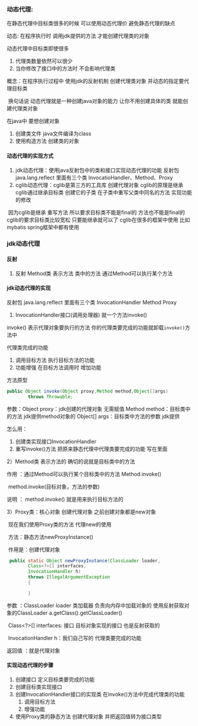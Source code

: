 ### 动态代理:

在静态代理中目标类很多的时候 可以使用动态代理价 避免静态代理的缺点

动态: 在程序执行时 调用jdk提供的方法 才能创建代理类的对象

动态代理中目标类即使很多

1. 代理类数量依然可以很少
2. 当你修改了接口中的方法时 不会影响代理类

概念：在程序执行过程中 使用jdk的反射机制 创建代理类对象 并动态的指定要代理目标类

​ 换句话说 动态代理就是一种创建java对象的能力 让你不用创建具体的类 就能创建代理类对象

在java中 要想创建对象

1. 创建类文件 java文件编译为class
2. 使用构造方法 创建类的对象

#### 动态代理的实现方式

1. jdk动态代理：使用java反射包中的类和接口实现动态代理的功能 反射包java.lang.reflect 里面有三个类 InvocatioHandler、Method、Proxy
2. cglib动态代理：cglib是第三方的工具库 创建代理对象 cglib的原理是继承 cglib通过继承目标类 创建它的子类 在子类中重写父类中同名的方法 实现功能的修改

​ 因为cglib是继承 重写方法 所以要求目标类不能是final的 方法也不能是final的 cglib的要求目标类比较宽松 只要能继承就可以了 cglib在很多的框架中使用 比如mybatis spring框架中都有使用

### jdk动态代理

#### 反射

1. 反射 Method类 表示方法 类中的方法 通过Method可以执行某个方法

#### jdk动态代理的实现

反射包 java.lang.reflect 里面有三个类 InvocationHandler Method Proxy

1) InvocationHandler接口(调用处理器) 就一个方法invoke()

invoke() 表示代理对象要执行的方法 你的代理类要完成的功能就卸载`invoke()`方法中

代理类完成的功能

1. 调用目标方法 执行目标方法的功能
2. 功能增强 在目标方法调用时 增加功能

方法原型

```java
public Object invoke(Object proxy,Method method,Object[]args)
        throws Throwable;
```

参数：Object proxy：jdk创建的代理对象 无需赋值 Method method：目标类中的方法 jdk提供method对象的 Object[]  args：目标类中方法的参数 jdk提供

怎么用：

1. 创建类实现接口InvocationHandler
2. 重写invoke()方法 把原来静态代理中代理类要完成的功能 写在里面

2）Method类 表示方法的 确切的说就是目标类中的方法

作用 ：通过Method可以执行某个目标类中的方法 Method.invoke()

​ method.invoke(目标对象，方法的参数)

说明 ： method.invoke() 就是用来执行目标方法的

3）Proxy类：核心对象 创建代理对象 之前创建对象都是new对象

​ 现在我们使用Proxy类的方法 代理new的使用

​ 方法：静态方法newProxyInstance()

​ 作用是：创建代理对象

```java
 public static Object newProxyInstance(ClassLoader loader,
        Class<?>[] interfaces,
        InvocationHandler h)
        throws IllegalArgumentException
        {

        }
```

参数 ：ClassLoader loader 类加载器 负责向内存中加载对象的 使用反射获取对象的ClassLoader a.getClass().getClassLoader()

​ Class<?>[] interfaces: 接口 目标对象实现的接口 也是反射获取的

​ InvocationHandler h：我们自己写的 代理类要完成的功能

返回值 ：就是代理对象

#### 实现动态代理的步骤

1. 创建接口 定义目标类要完成的功能
2. 创建目标类实现接口
3. 创建InvocationHandler接口的实现类 在invoke()方法中完成代理类的功能
    1. 调用目标方法
    2. 增强功能
4. 使用Proxy类的静态方法 创建代理对象 并把返回值转为接口类型